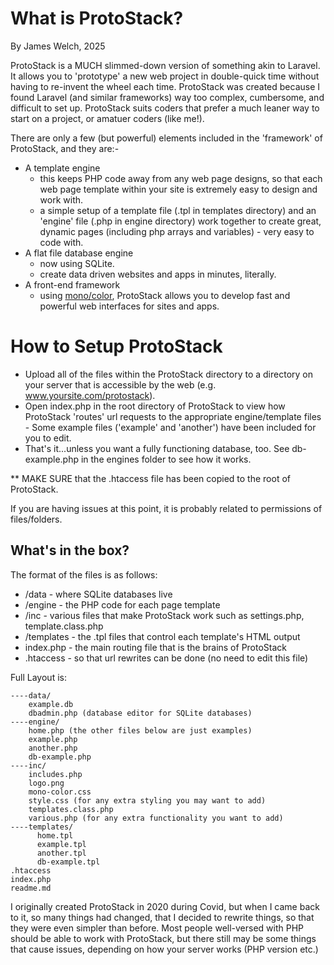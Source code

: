 # What is ProtoStack?
By James Welch, 2025

ProtoStack is a MUCH slimmed-down version of something akin to Laravel. It allows you to 'prototype' a new web project in double-quick time without having to re-invent the wheel each time. ProtoStack was created because I found Laravel (and similar frameworks) way too complex, cumbersome, and difficult to set up. ProtoStack suits coders that prefer a much leaner way to start on a project, or amatuer coders (like me!).

There are only a few (but powerful) elements included in the 'framework' of ProtoStack, and they are:-

- A template engine
  - this keeps PHP code away from any web page designs, so that each web page template within your site is extremely easy to design and work with.
  - a simple setup of a template file (.tpl in templates directory) and an 'engine' file (.php in engine directory) work together to create great, dynamic pages (including php arrays and variables) - very easy to code with.
- A flat file database engine
  - now using SQLite.
  - create data driven websites and apps in minutes, literally.
- A front-end framework
  - using [mono/color](https://asvvvad1.github.io/mono-color/), ProtoStack allows you to develop fast and powerful web interfaces for sites and apps.
  
# How to Setup ProtoStack

  - Upload all of the files within the ProtoStack directory to a directory on your server that is accessible by the web (e.g. www.yoursite.com/protostack).
   - Open index.php in the root directory of ProtoStack to view how ProtoStack 'routes' url requests to the appropriate engine/template files
    - Some example files ('example' and 'another') have been included for you to edit. 
  - That's it...unless you want a fully functioning database, too. See db-example.php in the engines folder to see how it works.
  
  ** MAKE SURE that the .htaccess file has been copied to the root of ProtoStack.
  
  If you are having issues at this point, it is probably related to permissions of files/folders.

## What's in the box?

The format of the files is as follows:

- /data - where SQLite databases live
- /engine - the PHP code for each page template
- /inc - various files that make ProtoStack work such as settings.php, template.class.php
- /templates - the .tpl files that control each template's HTML output
- index.php - the main routing file that is the brains of ProtoStack
- .htaccess - so that url rewrites can be done (no need to edit this file)

Full Layout is:

    ----data/
	  	example.db
		dbadmin.php (database editor for SQLite databases)
	----engine/
 		home.php (the other files below are just examples)
   		example.php
		another.php
	 	db-example.php
	----inc/
	 	includes.php
		logo.png
		mono-color.css
		style.css (for any extra styling you may want to add)
		templates.class.php
		various.php (for any extra functionality you want to add)
	----templates/
	      home.tpl
	      example.tpl
	      another.tpl
	      db-example.tpl
	.htaccess
	index.php
	readme.md


I originally created ProtoStack in 2020 during Covid, but when I came back to it, so many things had changed, that I decided to rewrite things, so that they were even simpler than before. Most people well-versed with PHP should be able to work with ProtoStack, but there still may be some things that cause issues, depending on how your server works (PHP version etc.)
